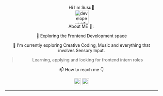 <div align="center">
</br> Hi I'm Susu👋
<br>
 
 <img src="/images/Developer.gif" alt="developer gif"  height="45px">

 <div align="center"> About ME 💬 :
<p align="center">🌱 Exploring the Frontend Development space
<br>
 
<p align="center"> 🔭 I'm currently exploring Creative Coding, Music and everything that involves Sensory Input.
<br>
 
 <blockquote>Learning, applying and looking for frontend intern roles</blockquote>
 
  📫 How to reach me 👇
</p>
<p align="center"> <a href="https://www.linkedin.com/in/suwaibat-suleiman-502322246/"><img src="https://img.shields.io/badge/linkedin-%230077B5.svg?&style=for-the-badge&logo=linkedin&logoColor=white" height=23></a> <a href="suleimansuwaibat@gmail.com"><img src="https://img.shields.io/badge/Gmail-D14836?style=for-the-badge&logo=gmail&logoColor=white" height=23<></a> </p>
<hr>
<!--
**Susu-spec/Susu-spec** is a ✨ _special_ ✨ repository because its `README.md` (this file) appears on your GitHub profile.


